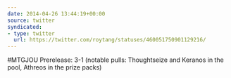 ```yaml
---
date: 2014-04-26 13:44:19+00:00
source: twitter
syndicated:
- type: twitter
  url: https://twitter.com/roytang/statuses/460051750901129216/
---
```


#MTGJOU Prerelease: 3-1 (notable pulls: Thoughtseize and Keranos in the pool, Athreos in the prize packs)